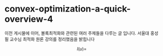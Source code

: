 # convex-optimization-a-quick-overview-4
이전 게시물에 이어, 볼록최적화와 관련된 여러 주제들을 다루는 글 입니다. 서울대 홍성필 교수님 최적화 원론 강의를 정리했음을 밝힙니다

$$
I(u)=
$$
<!--stackedit_data:
eyJoaXN0b3J5IjpbLTkyMzU2NzE1MSwyODY1NzU3NjldfQ==
-->